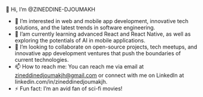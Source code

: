 
👋 Hi, I’m @ZINEDDINE-DJOUMAKH

- 👀 I’m interested in web and mobile app development, innovative tech solutions, and the latest trends in software engineering.
- 🌱 I’am currently learning advanced React and React Native, as well as exploring the potentials of AI in mobile applications.
- 💞️ I’m looking to collaborate on open-source projects, tech meetups, and innovative app development ventures that push the boundaries of current technologies.
- 📫 How to reach me: You can reach me via email at zineddinedjoumakjh@gmail.com or connect with me on LinkedIn at linkedin.com/in/zineddinedjoumakjh.
- ⚡ Fun fact: I’m an avid fan of sci-fi movies!

<!---
ZINEDDINE-DJOUMAKH/ZINEDDINE-DJOUMAKH is a ✨ special ✨ repository because its `README.md` (this file) appears on your GitHub profile.
You can click the Preview link to take a look at your changes.
--->
